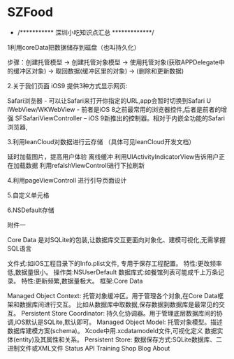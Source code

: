# SZFood

- /***********
深圳小吃知识点汇总 *************/

1利用coreData把数据储存到磁盘（也叫持久化）

步骤：创建托管模型 -> 创建托管对象模型 -> 使用托管对象(获取APPDelegate中的缓冲区对象) -> 取回数据(缓冲区里的对象) -> (删除和更新数据)

2.关于我们页面 iOS9 提供3种方式显示网页:

Safari浏览器 - 可以让Safari来打开你指定的URL,app会暂时切换到Safari U IWebView/WKWebView - 前者是iOS 8之前最常用的浏览器控件,后者是前者的增强 SFSafariViewController – iOS 9新推出的控制器。相对于内嵌全功能的Safari浏览器,

3.利用leanCloud对数据进行云存储 （具体可见leanCloud开发文档）

延时加载图片，提高用户体验 离线缓冲 利用UIActivityIndicatorView告诉用户正在加载数据 利用refalshViewControll进行下拉刷新

4.利用pageViewControll 进行引导页面设计

5.自定义单元格

6.NSDefault存储

附件一

Core Data 是对SQLite的包装,让数据库交互更面向对象化、建模可视化,无需掌握SQL语言

文件式:如iOS工程目录下的Info.plist文件, 专用于保存工程配置。 特性:更改频率低,数据量很小。 操作类:NSUserDefault 数据库式:如餐馆列表可能成千上万条记录。 特性:更新频繁,数据量极大。 框架:Core Data

Managed Object Context: 托管对象缓冲区。用于管理各个对象,在Core Data框架和数据库间进行交互。 比如从数据库中取数据,保存数据到数据库是最常见的交互。 Persistent Store Coordinator: 持久化协调器。用于管理底层数据库间的协调,iOS默认是SQLite,默认即可。 Managed Object Model: 托管对象模型。描述数据库建模方案(schema)。 Xcode中用.xcdatamodeld文件,可视化定义 数据实体(entity)及其属性和关系。 Persistent Store: 数据保存方式:SQLite数据库、二进制文件或XML文件
Status API Training Shop Blog About
